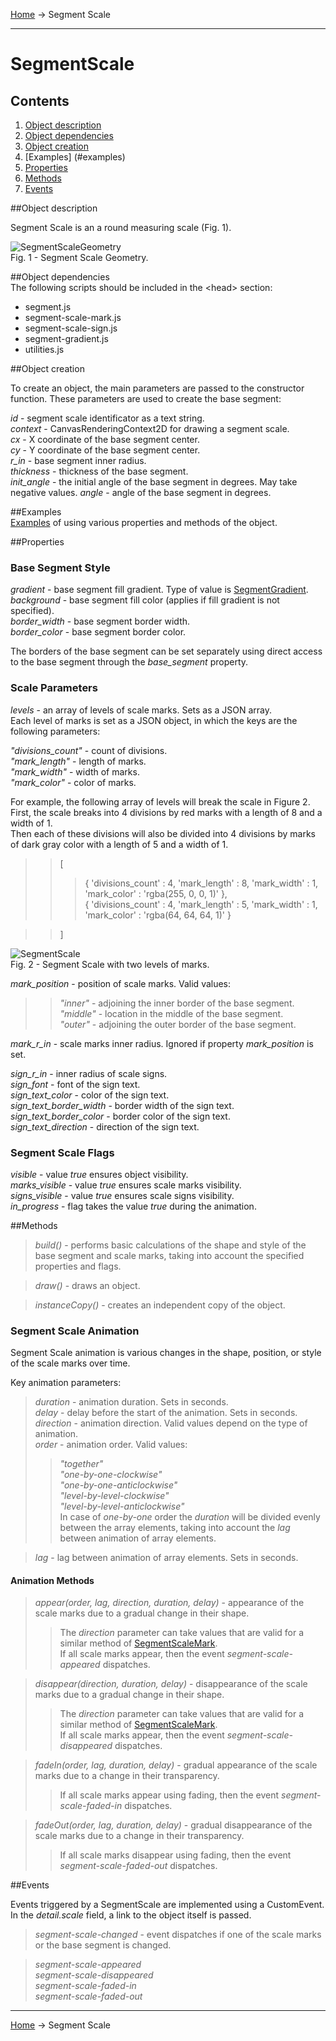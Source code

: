 <a href="../readme.html">Home</a> → Segment Scale  

***

# SegmentScale

## Contents
1. [Object description](#description)  
2. [Object dependencies](#dependencies)
3. [Object creation](#constructor)  
4. [Examples] (#examples)  
5. [Properties](#properties)  
6. [Methods](#methods)  
7. [Events](#events)  

##<a id="description"></a>Object description

Segment Scale is an a round measuring scale (Fig. 1).  

![SegmentScaleGeometry](../docs/images/segment_scale_geometry.png)  
Fig. 1 - Segment Scale Geometry.  

##<a id="dependencies"></a>Object dependencies  
The following scripts should be included in the \<head> section:  

* segment.js  
* segment-scale-mark.js  
* segment-scale-sign.js  
* segment-gradient.js  
* utilities.js  

##<a id="constructor"></a>Object creation  

To create an object, the main parameters are passed to the constructor function. These parameters are used to create the base segment:  
>
*id* - segment scale identificator as a text string.  
*context* - CanvasRenderingContext2D for drawing a segment scale.  
*cx* - X coordinate of the base segment center.  
*cy* - Y coordinate of the base segment center.  
*r_in* - base segment inner radius.  
*thickness* - thickness of the base segment.  
*init_angle* - the initial angle of the base segment in degrees. May take negative values. 
*angle* - angle of the base segment in degrees.  

##<a id="examples"></a>Examples  
<a href="../examples/segment-scale-examples.html" target="_blank">Examples</a> of using various properties and methods of the object.  

##<a id="properties"></a>Properties

### Base Segment Style  
>
*gradient* - base segment fill gradient. Type of value is <a href="segment-gradient.html">SegmentGradient</a>.   
*background* - base segment fill color (applies if fill gradient is not specified).  
*border_width* - base segment border width.  
*border_color* - base segment border color.  

The borders of the base segment can be set separately using direct access to the base segment through the *base_segment* property.  

### Scale Parameters  
>
*levels* - an array of levels of scale marks. Sets as a JSON array.  
Each level of marks is set as a JSON object, in which the keys are the following parameters:  
>>
_"divisions_count"_ - count of divisions.  
_"mark_length"_ - length of marks.  
_"mark_width"_ - width of marks.  
_"mark_color"_ - color of marks.  

>
For example, the following array of levels will break the scale in Figure 2.  
First, the scale breaks into 4 divisions by red marks with a length of 8 and a width of 1.  
Then each of these divisions will also be divided into 4 divisions by marks of dark gray color with a length of 5 and a width of 1.  
>> [  
>>> { 'divisions_count' : 4, 'mark_length' : 8, 'mark_width' : 1, 'mark_color' : 'rgba(255, 0, 0, 1)' },  
>>> { 'divisions_count' : 4, 'mark_length' : 5, 'mark_width' : 1, 'mark_color' : 'rgba(64, 64, 64, 1)' } 

>> ]  

![SegmentScale](../docs/images/segment_scale.png)  
Fig. 2 - Segment Scale with two levels of marks.  

>
*mark_position* - position of scale marks. Valid values:  
>> _"inner"_ - adjoining the inner border of the base segment.  
>> _"middle"_ - location in the middle of the base segment.  
>> _"outer"_ - adjoining the outer border of the base segment.  

>
*mark_r_in* - scale marks inner radius. Ignored if property *mark_position* is set.  

>
*sign_r_in* - inner radius of scale signs.  
*sign_font* - font of the sign text.  
*sign_text_color* - color of the sign text.  
*sign_text_border_width* - border width of the sign text.  
*sign_text_border_color* - border color of the sign text.  
*sign_text_direction* - direction of the sign text.  

### Segment Scale Flags
>
*visible* - value *true* ensures object visibility.  
*marks_visible* - value *true* ensures scale marks visibility.  
*signs_visible* - value *true* ensures scale signs visibility.  
*in_progress* - flag takes the value *true* during the animation.  

##<a id="methods"></a>Methods

> *build()* - performs basic calculations of the shape and style of the base segment and scale marks, taking into account the specified properties and flags.  

> *draw()* - draws an object.  

> *instanceCopy()* - creates an independent copy of the object.  

### Segment Scale Animation

Segment Scale animation is various changes in the shape, position, or style of the scale marks over time.  

Key animation parameters:  
> *duration* - animation duration. Sets in seconds.  
> *delay* - delay before the start of the animation. Sets in seconds.  
> *direction* - animation direction. Valid values ​​depend on the type of animation.  
> *order* - animation order. Valid values:  
>> _"together"_  
>> _"one-by-one-clockwise"_  
>> _"one-by-one-anticlockwise"_  
>> _"level-by-level-clockwise"_  
>> _"level-by-level-anticlockwise"_  
>> In case of *one-by-one* order the *duration* will be divided evenly between the array elements, taking into account the *lag* between animation of array elements.  

> *lag* - lag between animation of array elements. Sets in seconds.  

#### Animation Methods

> *appear(order, lag, direction, duration, delay)* - appearance of the scale marks due to a gradual change in their shape.  
>> The *direction* parameter can take values ​​that are valid for a similar method of <a href="segment-scale-mark.html">SegmentScaleMark</a>.  
>> If all scale marks appear, then the event *segment-scale-appeared* dispatches.  

> *disappear(direction, duration, delay)* - disappearance of the scale marks due to a gradual change in their shape.  
>> The *direction* parameter can take values ​​that are valid for a similar method of <a href="segment-scale-mark.html">SegmentScaleMark</a>.  
>> If all scale marks appear, then the event *segment-scale-disappeared* dispatches.

> *fadeIn(order, lag, duration, delay)* - gradual appearance of the scale marks due to a change in their transparency.  
>> If all scale marks appear using fading, then the event *segment-scale-faded-in* dispatches.  

> *fadeOut(order, lag, duration, delay)* - gradual disappearance of the scale marks due to a change in their transparency.
>> If all scale marks disappear using fading, then the event *segment-scale-faded-out* dispatches.  

##<a id="events"></a>Events

Events triggered by a SegmentScale are implemented using a CustomEvent.  
In the *detail.scale* field, a link to the object itself is passed.  

> *segment-scale-changed* - event dispatches if one of the scale marks or the base segment is changed.  

> *segment-scale-appeared*  
> *segment-scale-disappeared*  
> *segment-scale-faded-in*  
> *segment-scale-faded-out*  

***

<a href="../readme.html">Home</a> → Segment Scale  